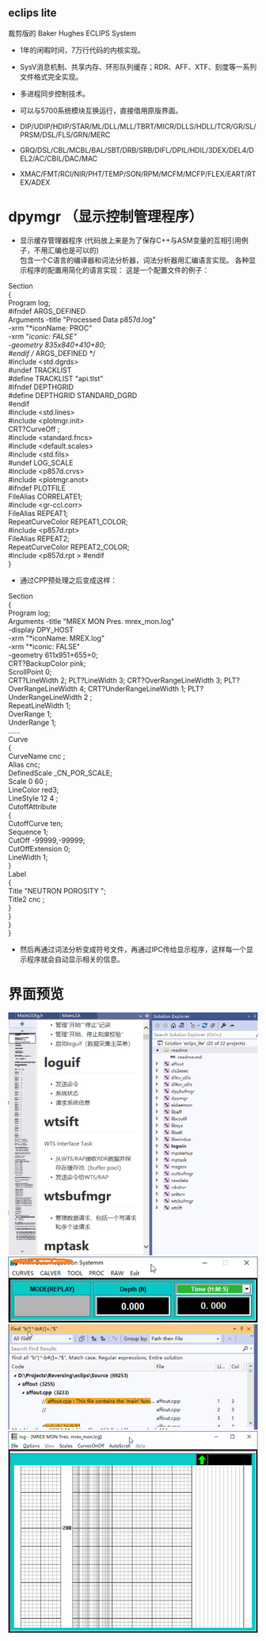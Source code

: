 ## eclips lite
裁剪版的 Baker Hughes ECLIPS System

- 1年的闲暇时间，7万行代码的内核实现。
- SysV消息机制、共享内存、环形队列缓存；RDR、AFF、XTF、刻度等一系列文件格式完全实现。
- 多进程同步控制技术。
- 可以与5700系统模块互换运行，直接借用原版界面。

- DIP/UDIP/HDIP/STAR/ML/DLL/MLL/TBRT/MICR/DLLS/HDLL/TCR/GR/SL/PRSM/DSL/FLS/GRN/MERC 
- GRQ/DSL/CBL/MCBL/BAL/SBT/DRB/SRB/DIFL/DPIL/HDIL/3DEX/DEL4/DEL2/AC/CBIL/DAC/MAC 
- XMAC/FMT/RCI/NIR/PHT/TEMP/SON/RPM/MCFM/MCFP/FLEX/EART/RTEX/ADEX 

# dpymgr （显示控制管理程序）
- 显示缓存管理器程序  (代码放上来是为了保存C++与ASM变量的互相引用例子，不用汇编也是可以的)  
包含一个C语言的编译器和词法分析器，词法分析器用汇编语言实现。 
各种显示程序的配置用简化的语言实现： 
这是一个配置文件的例子： 

Section  
{   
  Program   log;   
#ifndef ARGS_DEFINED  
  Arguments  -title "Processed Data  p857d.log"  
             -xrm "*iconName: PROC"  
             -xrm "*iconic: FALSE"  
             -geometry 835x840+410+80;    
#endif /* ARGS_DEFINED */  
#include             <std.dgrds>   
#undef               TRACKLIST     
#define              TRACKLIST   "api.tlst"  
#ifndef              DEPTHGRID   
#define              DEPTHGRID   STANDARD_DGRD   
#endif   
#include             <std.lines>  
#include             <plotmgr.init>  
  CRT?CurveOff     ;  
#include             <standard.fncs>  
#include             <default.scales>  
#include             <std.fils>  
#undef               LOG_SCALE   
#include             <p857d.crvs>  
#include             <plotmgr.anot>    
#ifndef              PLOTFILE   
  FileAlias          CORRELATE1;   
#include             <gr-ccl.corr>  
FileAlias            REPEAT1;   
RepeatCurveColor     REPEAT1_COLOR;   
#include             <p857d.rpt>  
FileAlias            REPEAT2;   
RepeatCurveColor     REPEAT2_COLOR;   
#include             <p857d.rpt  >
#endif   
}  

- 通过CPP预处理之后变成这样：  

Section       
{  
  Program                 log;  
Arguments                 -title "MREX MON Pres. mrex_mon.log"  
                          -display                DPY_HOST  
                          -xrm "*iconName: MREX.log"  
                          -xrm "*iconic: FALSE"  
                          -geometry 611x951+655+0;  
  CRT?BackupColor pink;  
  ScrollPoint   0;  
     CRT?LineWidth 2; PLT?LineWidth 3; CRT?OverRangeLineWidth 3; PLT?OverRangeLineWidth 4; CRT?UnderRangeLineWidth 1; PLT?UnderRangeLineWidth 2  ;  
RepeatLineWidth           1;  
OverRange                 1;  
UnderRange                1;  
......  
Curve  
{  
  CurveName     cnc ;  
  Alias       cnc;  
  DefinedScale _CN_POR_SCALE;  
  Scale             0  60 ;  
  LineColor     red3;  
  LineStyle      12 4 ;  
  CutoffAttribute  
  {  
    CutoffCurve  ten;  
    Sequence     1;  
    CutOff       -99999,-99999;  
    CutOffExtension  0;  
    LineWidth    1;  
  }  
  Label  
  {  
Title       "NEUTRON POROSITY ";  
  Title2       cnc ;  
  }  
}  
}  
}  

- 然后再通过词法分析变成符号文件，再通过IPC传给显示程序，这样每一个显示程序就会自动显示相关的信息。  


# 界面预览
 
![avatar](https://github.com/datahackor/eclips_lite/blob/main/pics/2022-04-28%2015_09_27-eclips_lite%20-%20Microsoft%20Visual%20Studio.png)
![avatar](https://github.com/datahackor/eclips_lite/blob/main/pics/2022-04-28%2015_14_14-NMR%20Data%20Acqusition%20Systemm.png)
![avatar](https://github.com/datahackor/eclips_lite/blob/main/pics/2022-04-28%2015_21_03-eclips_lite%20(Running)%20-%20Microsoft%20Visual%20Studio.png)
![avatar](https://github.com/datahackor/eclips_lite/blob/main/pics/2022-04-28%2015_14_47-log%20-%20%5BMREX%20MON%20Pres.%20mrex_mon.log%5D.png)
